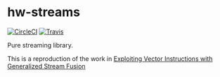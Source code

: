 # hw-streams

[![CircleCI](https://circleci.com/gh/haskell-works/hw-streams/tree/master.svg?style=svg)](https://circleci.com/gh/haskell-works/hw-streams/tree/master)
[![Travis](https://travis-ci.org/haskell-works/hw-streams.svg?branch=master)](https://travis-ci.org/haskell-works/hw-streams)

Pure streaming library.

This is a reproduction of the work in [Exploiting Vector Instructions with Generalized Stream Fusion][1]

[1]: https://www.microsoft.com/en-us/research/wp-content/uploads/2016/07/haskell-beats-C.pdf
